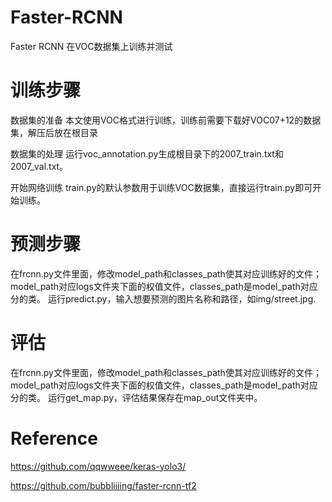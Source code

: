 # Faster-RCNN
Faster RCNN 在VOC数据集上训练并测试

# 训练步骤
数据集的准备
本文使用VOC格式进行训练，训练前需要下载好VOC07+12的数据集，解压后放在根目录

数据集的处理
运行voc_annotation.py生成根目录下的2007_train.txt和2007_val.txt。

开始网络训练
train.py的默认参数用于训练VOC数据集，直接运行train.py即可开始训练。

# 预测步骤
在frcnn.py文件里面，修改model_path和classes_path使其对应训练好的文件；model_path对应logs文件夹下面的权值文件，classes_path是model_path对应分的类。
运行predict.py，输入想要预测的图片名称和路径，如img/street.jpg.

# 评估
在frcnn.py文件里面，修改model_path和classes_path使其对应训练好的文件；model_path对应logs文件夹下面的权值文件，classes_path是model_path对应分的类。
运行get_map.py，评估结果保存在map_out文件夹中。



# Reference
https://github.com/qqwweee/keras-yolo3/

https://github.com/bubbliiiing/faster-rcnn-tf2
